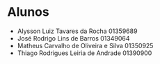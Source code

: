 # Alunos

* Alysson Luiz Tavares da Rocha 01359689
* José Rodrigo Lins de Barros   01349064
* Matheus Carvalho de Oliveira e Silva 01350925
* Thiago Rodrigues Leiria de Andrade    01390900

